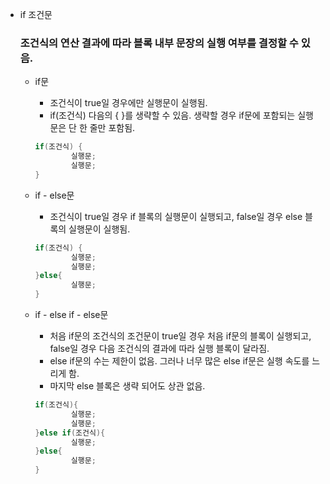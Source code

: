 - if 조건문

  ### 조건식의 연산 결과에 따라 블록 내부 문장의 실행 여부를 결정할 수 있음.

  - if문

    - 조건식이 true일 경우에만 실행문이 실행됨.
    - if(조건식) 다음의 { }를 생략할 수 있음. 생략할 경우 if문에 포함되는 실행문은 단 한 줄만 포함됨.

    ```java
    if(조건식) {
    		실행문;
    		실행문;
    }
    ```

  - if - else문

    - 조건식이 true일 경우 if 블록의 실행문이 실행되고, false일 경우 else 블록의 실행문이 실행됨.

    ```java
    if(조건식) {
    		실행문;
    		실행문;
    }else{
    		실행문;
    }
    ```

  - if - else if - else문

    - 처음 if문의 조건식의 조건문이 true일 경우 처음 if문의 블록이 실행되고, false일 경우 다음 조건식의 결과에 따라 실행 블록이 달라짐.
    - else if문의 수는 제한이 없음. 그러나 너무 많은 else if문은 실행 속도를 느리게 함.
    - 마지막 else 블록은 생략 되어도 상관 없음.

    ```java
    if(조건식){
    		실행문;
    		실행문;
    }else if(조건식){
    		실행문;
    }else{
    		실행문;
    }
    ```